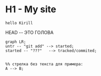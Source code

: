 # H1 - My site

``` hello Kirill ```

HEAD -- ЭТО ГОЛОВА


```mermaid
graph LR;
untr -- "git add" --> started;
started -- "???"   --> tracked/commited;


%% стрелка без текста для примера:
A --> B;

 ```
 